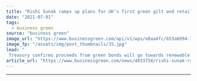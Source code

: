```yaml
---
title: "Rishi Sunak ramps up plans for UK's first green gilt and retail green savings bond"
date: "2021-07-01"
tags: 
  - business green
source: "business green"
image_url: "https://www.businessgreen.com/api/v1/wps/e8aa4fc/653a6094-1994-4d78-b007-f738c80f1716/11/SUNAK-Rishi-2020-C-Andrew-Parsons-No-10-Downing-Street-Flickr-CC-BY-NC-ND-2-0-roi-1-185x114.jpg"
image_fp: "/assets/img/post_thumbnails/35.jpg"
lead: "
 Treasury confirms proceeds from green bonds will go towards renewable energy, climate adaptation, energy efficiency, nature restoration and zero emission transport projects ..."
article_url: "https://www.businessgreen.com/news/4033758/rishi-sunak-ramps-plans-uk-green-gilt-retail-green-savings-bond"
---
```


---

